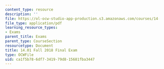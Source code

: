 ```yaml
---
content_type: resource
description: ''
file: https://ol-ocw-studio-app-production.s3.amazonaws.com/courses/14-01-principles-of-microeconomics-fall-2018/ca1f5b786df7341979d815681fba3447_MIT14_01F18_final.pdf
file_type: application/pdf
learning_resource_types:
- Exams
parent_title: Exams
parent_type: CourseSection
resourcetype: Document
title: 14.01 Fall 2018 Final Exam
type: OCWFile
uid: ca1f5b78-6df7-3419-79d8-15681fba3447
---
```

